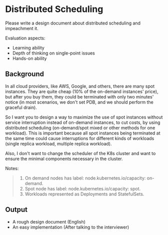 # Distributed Scheduling

Please write a design document about distributed scheduling and impeachment it.

Evaluation aspects:
- Learning ability
- Depth of thinking on single-point issues
- Hands-on ability

## Background

In all cloud providers, like AWS, Google, and others, there are many spot instances. They are quite cheap (10% of the on-demand instances' price), but after you buy them, they could be terminated with only two minutes' notice (in most scenarios, we don't set PDB, and we should perform the graceful drain).

So I want you to design a way to maximize the use of spot instances without service interruption instead of on-demand instances, to cut costs, by using distributed scheduling (on-demand/spot mixed or other methods for one workload). This is important because all spot instances being terminated at the same time could cause interruptions for different kinds of workloads (single replica workload, multiple replica workload).

Also, I don't want to change the scheduler of the K8s cluster and want to ensure the minimal components necessary in the cluster.

Notes:
> 1. On demand nodes has label: node.kubernetes.io/capacity: on-demand.
> 2. Spot node has label: node.kubernetes.io/capacity: spot.
> 3. Workloads represented as Deployments and StatefulSets.

## Output

- A rough design document (English)
- An easy implementation (After talking to the interviewer)